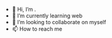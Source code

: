 - 👋 Hi, I’m .
- 🌱 I’m currently learning web
- 💞️ I’m looking to collaborate on myself
- 📫 How to reach me 

<!---
SC20K/SC20K is a ✨ special ✨ repository because its `README.md` (this file) appears on your GitHub profile.
You can click the Preview link to take a look at your changes.
--->
